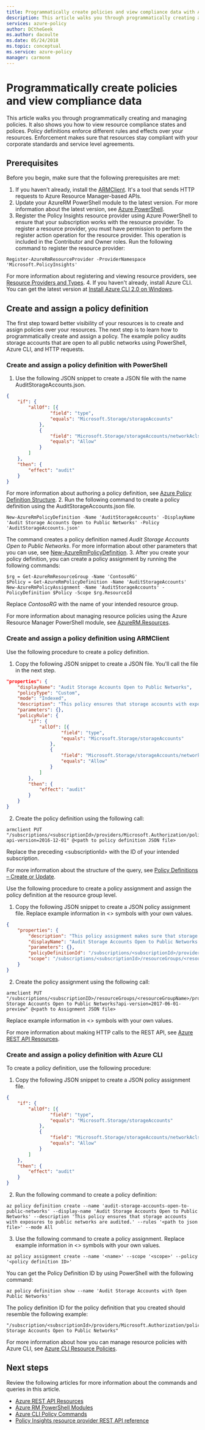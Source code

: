 ```yaml
---
title: Programmatically create policies and view compliance data with Azure Policy
description: This article walks you through programmatically creating and managing policies for Azure Policy.
services: azure-policy
author: DCtheGeek
ms.author: dacoulte
ms.date: 05/24/2018
ms.topic: conceptual
ms.service: azure-policy
manager: carmonm
---
```

# Programmatically create policies and view compliance data

This article walks you through programmatically creating and managing policies. It also shows you how to view resource compliance states and polices. Policy definitions enforce different rules and effects over your resources. Enforcement makes sure that resources stay compliant with your corporate standards and service level agreements.

## Prerequisites

Before you begin, make sure that the following prerequisites are met:

1. If you haven't already, install the [ARMClient](https://github.com/projectkudu/ARMClient). It's a tool that sends HTTP requests to Azure Resource Manager-based APIs.
2. Update your AzureRM PowerShell module to the latest version. For more information about the latest version, see [Azure PowerShell](https://github.com/Azure/azure-powershell/releases).
3. Register the Policy Insights resource provider using Azure PowerShell to ensure that your subscription works with the resource provider. To register a resource provider, you must have permission to perform the register action operation for the resource provider. This operation is included in the Contributor and Owner roles. Run the following command to register the resource provider:

  ```azurepowershell-interactive
  Register-AzureRmResourceProvider -ProviderNamespace 'Microsoft.PolicyInsights'
  ```

  For more information about registering and viewing resource providers, see  [Resource Providers and Types](../azure-resource-manager/resource-manager-supported-services.md).
4. If you haven't already, install Azure CLI. You can get the latest version at [Install Azure CLI 2.0 on Windows](/cli/azure/install-azure-cli-windows).

## Create and assign a policy definition

The first step toward better visibility of your resources is to create and assign policies over your resources. The next step is to learn how to programmatically create and assign a policy. The example policy audits storage accounts that are open to all public networks using PowerShell, Azure CLI, and HTTP requests.

### Create and assign a policy definition with PowerShell

1. Use the following JSON snippet to create a JSON file with the name AuditStorageAccounts.json.

  ```json
  {
      "if": {
          "allOf": [{
                  "field": "type",
                  "equals": "Microsoft.Storage/storageAccounts"
              },
              {
                  "field": "Microsoft.Storage/storageAccounts/networkAcls.defaultAction",
                  "equals": "Allow"
              }
          ]
      },
      "then": {
          "effect": "audit"
      }
  }
  ```

  For more information about authoring a policy definition, see [Azure Policy Definition Structure](policy-definition.md).
2. Run the following command to create a policy definition using the AuditStorageAccounts.json file.

  ```azurepowershell-interactive
  New-AzureRmPolicyDefinition -Name 'AuditStorageAccounts' -DisplayName 'Audit Storage Accounts Open to Public Networks' -Policy 'AuditStorageAccounts.json'
  ```

  The command creates a policy definition named _Audit Storage Accounts Open to Public Networks_. For more information about other parameters that you can use, see [New-AzureRmPolicyDefinition](/powershell/module/azurerm.resources/new-azurermpolicydefinition).
3. After you create your policy definition, you can create a policy assignment by running the following commands:

  ```azurepowershell-interactive
  $rg = Get-AzureRmResourceGroup -Name 'ContosoRG'
  $Policy = Get-AzureRmPolicyDefinition -Name 'AuditStorageAccounts'
  New-AzureRmPolicyAssignment -Name 'AuditStorageAccounts' -PolicyDefinition $Policy -Scope $rg.ResourceId
  ```

  Replace _ContosoRG_ with the name of your intended resource group.

For more information about managing resource policies using the Azure Resource Manager PowerShell module, see [AzureRM.Resources](/powershell/module/azurerm.resources/#policies).

### Create and assign a policy definition using ARMClient

Use the following procedure to create a policy definition.

1. Copy the following JSON snippet to create a JSON file. You'll call the file in the next step.

  ```json
  "properties": {
      "displayName": "Audit Storage Accounts Open to Public Networks",
      "policyType": "Custom",
      "mode": "Indexed",
      "description": "This policy ensures that storage accounts with exposure to Public Networks are audited.",
      "parameters": {},
      "policyRule": {
          "if": {
              "allOf": [{
                      "field": "type",
                      "equals": "Microsoft.Storage/storageAccounts"
                  },
                  {
                      "field": "Microsoft.Storage/storageAccounts/networkAcls.defaultAction",
                      "equals": "Allow"
                  }
              ]
          },
          "then": {
              "effect": "audit"
          }
      }
  }
  ```

2. Create the policy definition using the following call:

  ```
  armclient PUT "/subscriptions/<subscriptionId>/providers/Microsoft.Authorization/policyDefinitions/AuditStorageAccounts?api-version=2016-12-01" @<path to policy definition JSON file>
  ```

  Replace the preceding &lt;subscriptionId&gt; with the ID of your intended subscription.

For more information about the structure of the query, see [Policy Definitions – Create or Update](/rest/api/resources/policydefinitions/createorupdate).

Use the following procedure to create a policy assignment and assign the policy definition at the resource group level.

1. Copy the following JSON snippet to create a JSON policy assignment file. Replace example information in &lt;&gt; symbols with your own values.

  ```json
  {
      "properties": {
          "description": "This policy assignment makes sure that storage accounts with exposure to Public Networks are audited.",
          "displayName": "Audit Storage Accounts Open to Public Networks Assignment",
          "parameters": {},
          "policyDefinitionId": "/subscriptions/<subscriptionId>/providers/Microsoft.Authorization/policyDefinitions/Audit Storage Accounts Open to Public Networks",
          "scope": "/subscriptions/<subscriptionId>/resourceGroups/<resourceGroupName>"
      }
  }
  ```

2. Create the policy assignment using the following call:

  ```
  armclient PUT "/subscriptions/<subscriptionID>/resourceGroups/<resourceGroupName>/providers/Microsoft.Authorization/policyAssignments/Audit Storage Accounts Open to Public Networks?api-version=2017-06-01-preview" @<path to Assignment JSON file>
  ```

  Replace example information in &lt;&gt; symbols with your own values.

  For more information about making HTTP calls to the REST API, see [Azure REST API Resources](/rest/api/resources/).

### Create and assign a policy definition with Azure CLI

To create a policy definition, use the following procedure:

1. Copy the following JSON snippet to create a JSON policy assignment file.

  ```json
  {
      "if": {
          "allOf": [{
                  "field": "type",
                  "equals": "Microsoft.Storage/storageAccounts"
              },
              {
                  "field": "Microsoft.Storage/storageAccounts/networkAcls.defaultAction",
                  "equals": "Allow"
              }
          ]
      },
      "then": {
          "effect": "audit"
      }
  }
  ```

2. Run the following command to create a policy definition:

  ```azurecli-interactive
az policy definition create --name 'audit-storage-accounts-open-to-public-networks' --display-name 'Audit Storage Accounts Open to Public Networks' --description 'This policy ensures that storage accounts with exposures to public networks are audited.' --rules '<path to json file>' --mode All
  ```

3. Use the following command to create a policy assignment. Replace example information in &lt;&gt; symbols with your own values.

  ```azurecli-interactive
  az policy assignment create --name '<name>' --scope '<scope>' --policy '<policy definition ID>'
  ```

You can get the Policy Definition ID by using PowerShell with the following command:

```azurecli-interactive
az policy definition show --name 'Audit Storage Accounts with Open Public Networks'
```

The policy definition ID for the policy definition that you created should resemble the following example:

```
"/subscription/<subscriptionId>/providers/Microsoft.Authorization/policyDefinitions/Audit Storage Accounts Open to Public Networks"
```

For more information about how you can manage resource policies with Azure CLI, see [Azure CLI Resource Policies](/cli/azure/policy?view=azure-cli-latest).

## Next steps

Review the following articles for more information about the commands and queries in this article.

- [Azure REST API Resources](/rest/api/resources/)
- [Azure RM PowerShell Modules](/powershell/module/azurerm.resources/#policies)
- [Azure CLI Policy Commands](/cli/azure/policy?view=azure-cli-latest)
- [Policy Insights resource provider REST API reference](/rest/api/policy-insights)